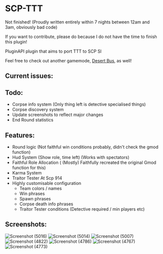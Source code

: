 # SCP-TTT
Not finished! (Proudly written entirely within 7 nights between 12am and 3am, obviously bad code)

If you want to contribute, please do because I do not have the time to finish this plugin!

PluginAPI plugin that aims to port TTT to SCP Sl

Feel free to check out another gamemode, [Desert Bus](https://github.com/morgana-x/ScpSL-DesertBus), as well!

## Current issues:
## Todo:
+ Corpse info system (Only thing left is detective specialised things)
+ Corpse discovery system
+ Update screenshots to reflect major changes
+ End Round statistics
## Features:
+ Round logic (Not faithful win conditions probably, didn't check the gmod function)
+ Hud System (Show role, time left) (Works with spectators)
+ Faithful Role Allocation ( (Mostly) Faithfully recreated the original Gmod function for this)
+ Karma System
+ Traitor Tester At Scp 914
+ Highly customisable configuration
  +  Team colors / names
  +  Win phrases
  +  Spawn phrases
  +  Corpse death info phrases
  +  Traitor Tester conditions (Detective required / min players etc)

## Screenshots:
![Screenshot (5016)](https://github.com/user-attachments/assets/cd62868c-27a2-45bb-a3ce-f65dd93c282b)
![Screenshot (5014)](https://github.com/user-attachments/assets/06578581-17d8-4be5-a0d0-62a67585ccd4)
![Screenshot (5007)](https://github.com/user-attachments/assets/af213641-ccc4-4d00-98e5-df6326f4ca20)
![Screenshot (4822)](https://github.com/user-attachments/assets/d655fbc7-4136-4270-9e1a-92401d584c71)
![Screenshot (4786)](https://github.com/user-attachments/assets/51d2cbbc-fecb-4786-bf98-ca6c10c014b1)
![Screenshot (4767)](https://github.com/user-attachments/assets/8712e3e6-2f2c-47d0-a204-0e2450f8fc21)
![Screenshot (4773)](https://github.com/user-attachments/assets/da3f34db-9caf-4310-99e8-3b2b963b52f5)
